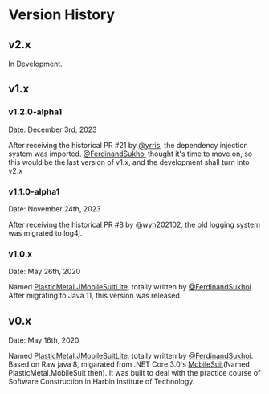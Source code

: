 # Version History

## v2.x

In Development.

## v1.x

### v1.2.0-alpha1

Date: December 3rd, 2023

After receiving the historical PR #21 by [@yrris](https://github.com/yrris), the dependency injection system was imported.
[@FerdinandSukhoi](https://ferdinandsukhoi.github.io/) thought it's time to move on, so this would be the last version of v1.x, and the development shall turn into v2.x

### v1.1.0-alpha1

Date: November 24th, 2023

After receiving the historical PR #8 by [@wyh202102](https://github.com/wyh202102), the old logging system was migrated to log4j.

### v1.0.x

Date: May 26th, 2020

Named [PlasticMetal.JMobileSuitLite](https://github.com/Plastic-Metal/JMobileSuitLite), totally written by [@FerdinandSukhoi](https://ferdinandsukhoi.github.io/). After migrating to Java 11, this version was released.

## v0.x

Date: May 16th, 2020

Named [PlasticMetal.JMobileSuitLite](https://github.com/Plastic-Metal/JMobileSuitLite), totally written by [@FerdinandSukhoi](https://ferdinandsukhoi.github.io/). Based on Raw java 8, migarated from .NET Core 3.0's [MobileSuit](https://github.com/HIT-ReFreSH/MobileSuit)(Named PlasticMetal.MobileSuit then). It was built to deal with the practice course of Software Construction in Harbin Institute of Technology.
